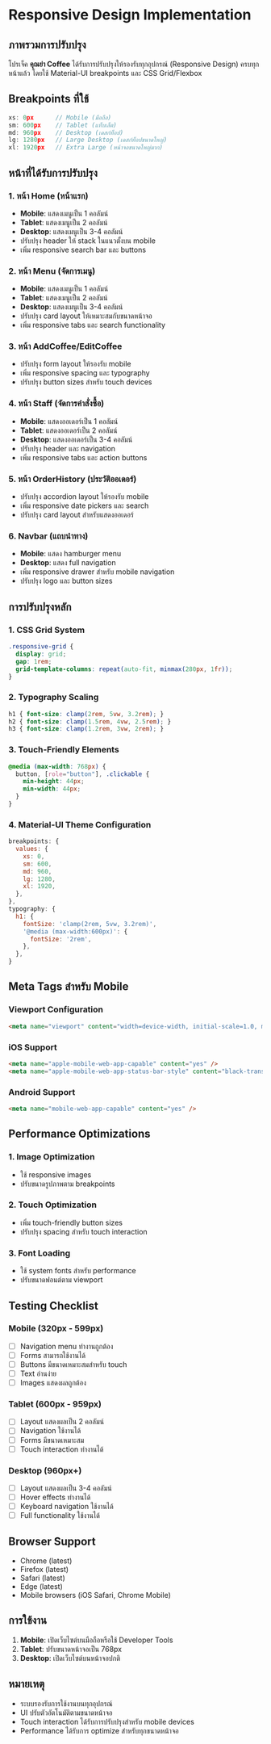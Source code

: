 # Responsive Design Implementation

## ภาพรวมการปรับปรุง

โปรเจ็ค **คุณย่า Coffee** ได้รับการปรับปรุงให้รองรับทุกอุปกรณ์ (Responsive Design) ครบทุกหน้าแล้ว โดยใช้ Material-UI breakpoints และ CSS Grid/Flexbox

## Breakpoints ที่ใช้

```javascript
xs: 0px      // Mobile (มือถือ)
sm: 600px    // Tablet (แท็บเล็ต)
md: 960px    // Desktop (เดสก์ท็อป)
lg: 1280px   // Large Desktop (เดสก์ท็อปขนาดใหญ่)
xl: 1920px   // Extra Large (หน้าจอขนาดใหญ่มาก)
```

## หน้าที่ได้รับการปรับปรุง

### 1. หน้า Home (หน้าแรก)
- **Mobile**: แสดงเมนูเป็น 1 คอลัมน์
- **Tablet**: แสดงเมนูเป็น 2 คอลัมน์
- **Desktop**: แสดงเมนูเป็น 3-4 คอลัมน์
- ปรับปรุง header ให้ stack ในแนวตั้งบน mobile
- เพิ่ม responsive search bar และ buttons

### 2. หน้า Menu (จัดการเมนู)
- **Mobile**: แสดงเมนูเป็น 1 คอลัมน์
- **Tablet**: แสดงเมนูเป็น 2 คอลัมน์
- **Desktop**: แสดงเมนูเป็น 3-4 คอลัมน์
- ปรับปรุง card layout ให้เหมาะสมกับขนาดหน้าจอ
- เพิ่ม responsive tabs และ search functionality

### 3. หน้า AddCoffee/EditCoffee
- ปรับปรุง form layout ให้รองรับ mobile
- เพิ่ม responsive spacing และ typography
- ปรับปรุง button sizes สำหรับ touch devices

### 4. หน้า Staff (จัดการคำสั่งซื้อ)
- **Mobile**: แสดงออเดอร์เป็น 1 คอลัมน์
- **Tablet**: แสดงออเดอร์เป็น 2 คอลัมน์
- **Desktop**: แสดงออเดอร์เป็น 3-4 คอลัมน์
- ปรับปรุง header และ navigation
- เพิ่ม responsive tabs และ action buttons

### 5. หน้า OrderHistory (ประวัติออเดอร์)
- ปรับปรุง accordion layout ให้รองรับ mobile
- เพิ่ม responsive date pickers และ search
- ปรับปรุง card layout สำหรับแสดงออเดอร์

### 6. Navbar (แถบนำทาง)
- **Mobile**: แสดง hamburger menu
- **Desktop**: แสดง full navigation
- เพิ่ม responsive drawer สำหรับ mobile navigation
- ปรับปรุง logo และ button sizes

## การปรับปรุงหลัก

### 1. CSS Grid System
```css
.responsive-grid {
  display: grid;
  gap: 1rem;
  grid-template-columns: repeat(auto-fit, minmax(280px, 1fr));
}
```

### 2. Typography Scaling
```css
h1 { font-size: clamp(2rem, 5vw, 3.2rem); }
h2 { font-size: clamp(1.5rem, 4vw, 2.5rem); }
h3 { font-size: clamp(1.2rem, 3vw, 2rem); }
```

### 3. Touch-Friendly Elements
```css
@media (max-width: 768px) {
  button, [role="button"], .clickable {
    min-height: 44px;
    min-width: 44px;
  }
}
```

### 4. Material-UI Theme Configuration
```javascript
breakpoints: {
  values: {
    xs: 0,
    sm: 600,
    md: 960,
    lg: 1280,
    xl: 1920,
  },
},
typography: {
  h1: {
    fontSize: 'clamp(2rem, 5vw, 3.2rem)',
    '@media (max-width:600px)': {
      fontSize: '2rem',
    },
  },
}
```

## Meta Tags สำหรับ Mobile

### Viewport Configuration
```html
<meta name="viewport" content="width=device-width, initial-scale=1.0, maximum-scale=1.0, user-scalable=no" />
```

### iOS Support
```html
<meta name="apple-mobile-web-app-capable" content="yes" />
<meta name="apple-mobile-web-app-status-bar-style" content="black-translucent" />
```

### Android Support
```html
<meta name="mobile-web-app-capable" content="yes" />
```

## Performance Optimizations

### 1. Image Optimization
- ใช้ responsive images
- ปรับขนาดรูปภาพตาม breakpoints

### 2. Touch Optimization
- เพิ่ม touch-friendly button sizes
- ปรับปรุง spacing สำหรับ touch interaction

### 3. Font Loading
- ใช้ system fonts สำหรับ performance
- ปรับขนาดฟอนต์ตาม viewport

## Testing Checklist

### Mobile (320px - 599px)
- [ ] Navigation menu ทำงานถูกต้อง
- [ ] Forms สามารถใช้งานได้
- [ ] Buttons มีขนาดเหมาะสมสำหรับ touch
- [ ] Text อ่านง่าย
- [ ] Images แสดงผลถูกต้อง

### Tablet (600px - 959px)
- [ ] Layout แสดงผลเป็น 2 คอลัมน์
- [ ] Navigation ใช้งานได้
- [ ] Forms มีขนาดเหมาะสม
- [ ] Touch interaction ทำงานได้

### Desktop (960px+)
- [ ] Layout แสดงผลเป็น 3-4 คอลัมน์
- [ ] Hover effects ทำงานได้
- [ ] Keyboard navigation ใช้งานได้
- [ ] Full functionality ใช้งานได้

## Browser Support

- Chrome (latest)
- Firefox (latest)
- Safari (latest)
- Edge (latest)
- Mobile browsers (iOS Safari, Chrome Mobile)

## การใช้งาน

1. **Mobile**: เปิดเว็บไซต์บนมือถือหรือใช้ Developer Tools
2. **Tablet**: ปรับขนาดหน้าจอเป็น 768px
3. **Desktop**: เปิดเว็บไซต์บนหน้าจอปกติ

## หมายเหตุ

- ระบบรองรับการใช้งานบนทุกอุปกรณ์
- UI ปรับตัวอัตโนมัติตามขนาดหน้าจอ
- Touch interaction ได้รับการปรับปรุงสำหรับ mobile devices
- Performance ได้รับการ optimize สำหรับทุกขนาดหน้าจอ 